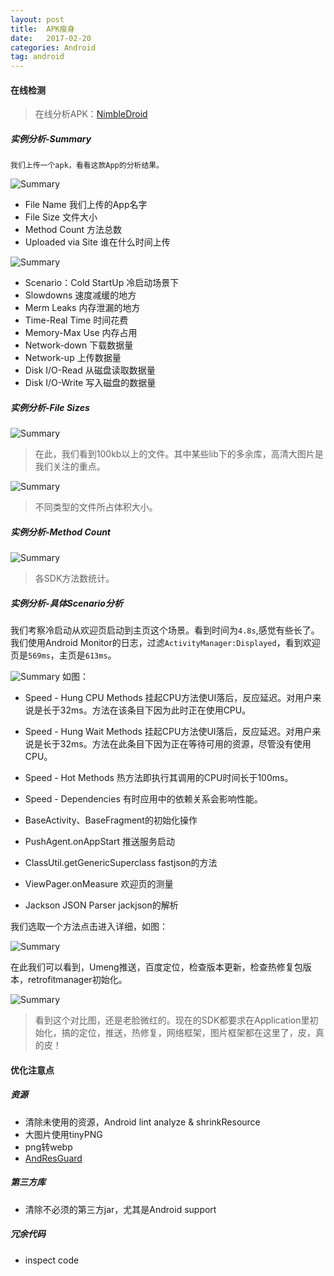```yaml
---
layout: post
title:  APK瘦身
date:   2017-02-20
categories: Android 
tag: android
---
```

 
#### 在线检测 ####

>在线分析APK：[NimbleDroid](https://nimbledroid.com/)


##### 实例分析-Summary #####

	我们上传一个apk，看看这款App的分析结果。

![Summary](/images/nimabledroid-1.png)

- File Name 我们上传的App名字
- File Size 文件大小
- Method Count 方法总数
- Uploaded via Site 谁在什么时间上传 


![Summary](/images/nimabledroid-2.png)

- Scenario：Cold StartUp 冷启动场景下
- Slowdowns 速度减缓的地方
- Merm Leaks 内存泄漏的地方
- Time-Real Time 时间花费
- Memory-Max Use 内存占用
- Network-down 下载数据量
- Network-up 上传数据量
- Disk I/O-Read 从磁盘读取数据量
- Disk I/O-Write 写入磁盘的数据量


##### 实例分析-File Sizes #####

![Summary](/images/nimabledroid-3.png)

> 在此，我们看到100kb以上的文件。其中某些lib下的多余库，高清大图片是我们关注的重点。

![Summary](/images/nimabledroid-4.png)
>不同类型的文件所占体积大小。


##### 实例分析-Method Count #####
![Summary](/images/nimabledroid-5.png)

>各SDK方法数统计。


##### 实例分析-具体Scenario分析 #####

我们考察冷启动从欢迎页启动到主页这个场景。看到时间为`4.8s`,感觉有些长了。我们使用Android Monitor的日志，过滤`ActivityManager:Displayed`，看到欢迎页是`569ms`，主页是`613ms`。

![Summary](/images/nimabledroid-6.png)
如图：

- Speed - Hung CPU Methods 挂起CPU方法使UI落后，反应延迟。对用户来说是长于32ms。方法在该条目下因为此时正在使用CPU。
- Speed - Hung Wait Methods 挂起CPU方法使UI落后，反应延迟。对用户来说是长于32ms。方法在此条目下因为正在等待可用的资源，尽管没有使用CPU。
- Speed - Hot Methods 热方法即执行其调用的CPU时间长于100ms。
- Speed - Dependencies 有时应用中的依赖关系会影响性能。

- BaseActivity、BaseFragment的初始化操作
- PushAgent.onAppStart 推送服务启动
- ClassUtil.getGenericSuperclass fastjson的方法
- ViewPager.onMeasure 欢迎页的测量
- Jackson JSON Parser jackjson的解析
 
我们选取一个方法点击进入详细，如图：

![Summary](/images/nimabledroid-7.png)

在此我们可以看到，Umeng推送，百度定位，检查版本更新，检查热修复包版本，retrofitmanager初始化。


![Summary](/images/nimabledroid-8.png)

> 看到这个对比图，还是老脸微红的。现在的SDK都要求在Application里初始化，搞的定位，推送，热修复，网络框架，图片框架都在这里了，皮，真的皮！



#### 优化注意点 ####


##### 资源 #####

- 清除未使用的资源，Android lint analyze & shrinkResource
- 大图片使用tinyPNG
- png转webp
- [AndResGuard](https://github.com/shwenzhang/AndResGuard)


##### 第三方库 #####
	
- 清除不必须的第三方jar，尤其是Android support 

##### 冗余代码 #####

- inspect code
